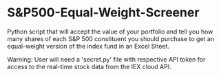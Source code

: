 # S&P500-Equal-Weight-Screener
Python script that will accept the value of your portfolio and tell you how many shares of each S&P 500 constituent you should purchase to get an equal-weight version of the index fund in an Excel Sheet.

Warning: User will need a 'secret.py' file with respective API token for access to the real-time stock data from the IEX cloud API.
